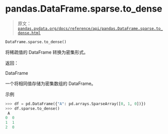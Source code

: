 # pandas.DataFrame.sparse.to_dense

> 原文：[`pandas.pydata.org/docs/reference/api/pandas.DataFrame.sparse.to_dense.html`](https://pandas.pydata.org/docs/reference/api/pandas.DataFrame.sparse.to_dense.html)

```py
DataFrame.sparse.to_dense()
```

将稀疏值的 DataFrame 转换为密集形式。

返回：

DataFrame

一个将相同值存储为密集数组的 DataFrame。

示例

```py
>>> df = pd.DataFrame({"A": pd.arrays.SparseArray([0, 1, 0])})
>>> df.sparse.to_dense()
 A
0  0
1  1
2  0 
```
